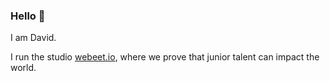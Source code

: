 ### Hello 👋

I am David. 

I run the studio [webeet.io](https://www.webeet.io), where we prove that junior talent can impact the world. 
